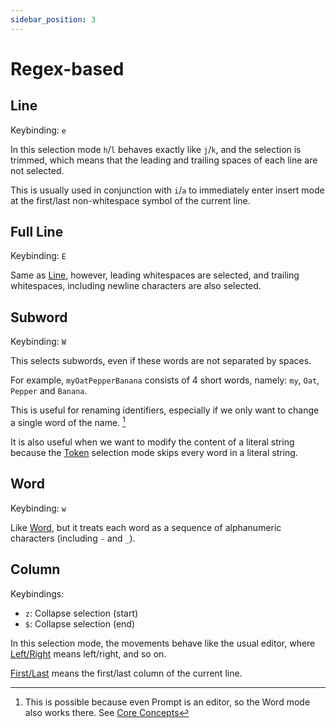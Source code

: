 ```yaml
---
sidebar_position: 3
---
```


# Regex-based

## Line

Keybinding: `e`

In this selection mode `h`/`l` behaves exactly like `j`/`k`, and the selection
is trimmed, which means that the leading and trailing spaces of each line are
not selected.

This is usually used in conjunction with `i`/`a` to immediately enter insert mode at the first/last non-whitespace symbol of the current line.

## Full Line

Keybinding: `E`

Same as [Line](#line), however, leading whitespaces are selected, and trailing whitespaces, including newline characters are also selected.

## Subword

Keybinding: `W`

This selects subwords, even if these words are not separated by spaces.

For example, `myOatPepperBanana` consists of 4 short words, namely: `my`, `Oat`, `Pepper` and `Banana`.

This is useful for renaming identifiers, especially if we only want to change a single word of the name. [^1]

It is also useful when we want to modify the content of a literal string because the [Token](./syntax-node-based.md#token) selection mode skips every word in a literal string.

## Word

Keybinding: `w`

Like [Word](#word), but it treats each word as a sequence of alphanumeric characters (including `-` and `_`).

[^1]: This is possible because even Prompt is an editor, so the Word mode also works there. See [Core Concepts](../../core-concepts.md#2-every-component-is-a-buffereditor)

## Column

Keybindings:

- `z`: Collapse selection (start)
- `$`: Collapse selection (end)

In this selection mode, the movements behave like the usual editor, where [Left/Right](./../core-movements.md#leftright) means left/right, and so on.

[First/Last](./../core-movements.md#firstlast) means the first/last column of the current line.
